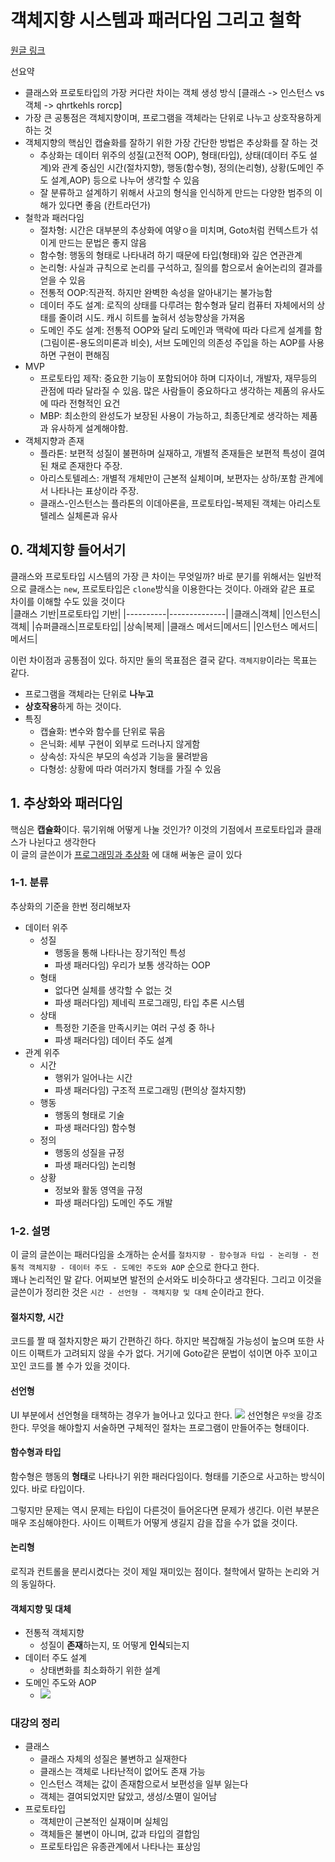 # 객체지향 시스템과 패러다임 그리고 철학

[원글 링크](https://black7375.tistory.com/86)

선요약

- 클래스와 프로토타입의 가장 커다란 차이는 객체 생성 방식 [클래스 -> 인스턴스 vs 객체 -> qhrtkehls rorcp]
- 가장 큰 공통점은 객체지향이며, 프로그램을 객체라는 단위로 나누고 상호작용하게 하는 것
- 객체지향의 핵심인 캡슐화를 잘하기 위한 가장 간단한 방법은 추상화를 잘 하는 것
  - 추상화는 데이터 위주의 성질(고전적 OOP), 형태(타입), 상태(데이터 주도 설계)와 관계 중심인 시간(절차지향), 행동(함수형), 정의(논리형), 상황(도메인 주도 설계,AOP) 등으로 나누어 생각할 수 있음
  - 잘 분류하고 설계하기 위해서 사고의 형식을 인식하게 만드는 다양한 범주의 이해가 있다면 좋음 (칸트라던가)
- 철학과 패러다임
  - 절차형: 시간은 대부분의 추상화에 여얗ㅇ을 미치며, Goto처럼 컨텍스트가 섞이게 만드는 문법은 좋지 않음
  - 함수형: 행동의 형태로 나타내려 하기 때문에 타입(형태)와 깊은 연관관계
  - 논리형: 사실과 규칙으로 논리를 구석하고, 질의를 함으로서 술어논리의 결과를 얻을 수 있음
  - 전통적 OOP:직관적. 하지만 완벽한 속성을 알아내기는 불가능함
  - 데이터 주도 설계: 로직의 상태를 다루려는 함수형과 달리 컴퓨터 자체에서의 상태를 줄이려 시도. 캐시 히트를 높혀서 성능향상을 가져옴
  - 도메인 주도 설계: 전통적 OOP와 달리 도메인과 맥락에 따라 다르게 설계를 함(그림이론-용도의미론과 비슷), 서브 도메인의 의존성 주입을 하는 AOP를 사용하면 구현이 편해짐
- MVP
  - 프로토타입 제작: 중요한 기능이 포함되어야 하며 디자이너, 개발자, 재무등의 관점에 따라 달라질 수 있음. 많은 사람들이 중요하다고 생각하는 제품의 유사도에 따라 전형적인 요건
  - MBP: 최소한의 완성도가 보장된 사용이 가능하고, 최종단계로 생각하는 제품과 유사하게 설계해야함.
- 객체지향과 존재
  - 플라톤: 보편적 성질이 불편하며 실재하고, 개별적 존재들은 보편적 특성이 결여된 채로 존재한다 주장.
  - 아리스토텔레스: 개별적 개체만이 근본적 실체이며, 보편자는 상하/포함 관계에서 나타나는 표상이라 주장.
  - 클래스-인스턴스는 플라톤의 이데아론을, 프로토타입-복제된 객체는 아리스토텔레스 실체론과 유사

## 0. 객체지향 들어서기

클래스와 프로토타입 시스템의 가장 큰 차이는 무엇일까? 바로 분기를 위해서는 일반적으로 클래스는 `new`, 프로토타입은 `clone`방식을 이용한다는 것이다. 아래와 같은 표로 차이를 이해할 수도 있을 것이다
<br/>
|클래스 기반|프로토타입 기반|
|----------|--------------|
|클래스|객체|
|인스턴스|객체|
|슈퍼클래스|프로토타입|
|상속|복제|
|클래스 메서드|메서드|
|인스턴스 메서드| 메서드|

이런 차이점과 공통점이 있다. 하지만 둘의 목표점은 결국 같다. `객체지향`이라는 목표는 같다.

- 프로그램을 객체라는 단위로 **나누고**
- **상호작용**하게 하는 것이다.
- 특징
  - 캡슐화: 변수와 함수를 단위로 묶음
  - 은닉화: 세부 구현이 외부로 드러나지 않게함
  - 상속성: 자식은 부모의 속성과 기능을 물려받음
  - 다형성: 상황에 따라 여러가지 형태를 가질 수 있음

## 1. 추상화와 패러다임

핵심은 **캡슐화**이다. 묶기위해 어떻게 나눌 것인가? 이것의 기점에서 프로토타입과 클래스가 나뉜다고 생각한다
<br/>
이 글의 글쓴이가 [프로그래밍과 추상화](https://black7375.tistory.com/6) 에 대해 써놓은 글이 있다

### 1-1. 분류

추상화의 기준을 한번 정리해보자

- 데이터 위주
  - 성질
    - 행동을 통해 나타나는 장기적인 특성
    - 파생 패러다임) 우리가 보통 생각하는 OOP
  - 형태
    - 없다면 실체를 생각할 수 없는 것
    - 파생 패러다임) 제네릭 프로그래밍, 타입 추론 시스템
  - 상태
    - 특정한 기준을 만족시키는 여러 구성 중 하나
    - 파생 패러다임) 데이터 주도 설계
- 관계 위주
  - 시간
    - 행위가 일어나는 시간
    - 파생 패러다임) 구조적 프로그래밍 (편의상 절차지향)
  - 행동
    - 행동의 형태로 기술
    - 파생 패러다임) 함수형
  - 정의
    - 행동의 성질을 규정
    - 파생 패러다임) 논리형
  - 상황
    - 정보와 활동 영역을 규정
    - 파생 패러다임) 도메인 주도 개발

### 1-2. 설명

이 글의 글쓴이는 패러다임을 소개하는 순서를 `절차지향 - 함수형과 타입 - 논리형 - 전통적 객체지향 - 데이터 주도 - 도메인 주도와 AOP` 순으로 한다고 한다.
<br/>
꽤나 논리적인 말 같다. 어찌보면 발전의 순서와도 비슷하다고 생각된다. 그리고 이것을 글쓴이가 정리한 것은 `시간 - 선언형 - 객체지향 및 대체` 순이라고 한다.

#### 절차지향, 시간

코드를 짤 때 절차지향은 짜기 간편하긴 하다. 하지만 복잡해질 가능성이 높으며 또한 사이드 이팩트가 고려되지 않을 수가 없다. 거기에 Goto같은 문법이 섞이면 아주 꼬이고 꼬인 코드를 볼 수가 있을 것이다.

#### 선언형

UI 부분에서 선언형을 태책하는 경우가 늘어나고 있다고 한다.
![](https://assets.digitalocean.com/articles/comics/imperative-declarative-k8s.jpg)
선언형은 `무엇`을 강조한다. 무엇을 해야할지 서술하면 구체적인 절차는 프로그램이 만들어주는 형태이다.

#### 함수형과 타입

함수형은 행동의 **형태**로 나타나기 위한 패러다임이다. 형태를 기준으로 사고하는 방식이 있다. 바로 타입이다.

그렇지만 문제는 역시 문제는 타입이 다른것이 들어온다면 문제가 생긴다. 이런 부분은 매우 조심해야한다. 사이드 이펙트가 어떻게 생길지 감을 잡을 수가 없을 것이다.

#### 논리형

로직과 컨트롤을 분리시켰다는 것이 제일 재미있는 점이다. 철학에서 말하는 논리와 거의 동일하다.

#### 객체지향 및 대체

- 전통적 객체지향
  - 성질이 **존재**하는지, 또 어떻게 **인식**되는지
- 데이터 주도 설계
  - 상태변화를 최소화하기 위한 설계
- 도메인 주도와 AOP
  - ![](https://miro.medium.com/max/1400/0*kU-C5Y7F2UGEYGsV.jpg)

### 대강의 정리

- 클래스
  - 클래스 자체의 성질은 불변하고 실재한다
  - 클래스는 객체로 나타난적이 없어도 존재 가능
  - 인스턴스 객체는 값이 존재함으로서 보편성을 일부 잃는다
  - 객체는 결여되었지만 닳았고, 생성/소멸이 일어남
- 프로토타입
  - 객체만이 근본적인 실재이며 실체임
  - 객체들은 불변이 아니며, 값과 타입의 결합임
  - 프로토타입은 유종관계에서 나타나는 표상임
